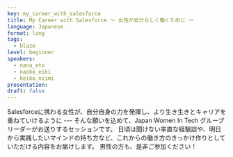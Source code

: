 ```yaml
---
key: my_career_with_salesforce
title: My Career with Salesforce ～ 女性が自分らしく働くために ～
language: Japanese
format: long
tags:
  - blaze
level: beginner
speakers:
  - nana_eto
  - naoko_eiki
  - keiko_niimi
presentation: 
draft: false
---
```

Salesforceに携わる女性が、自分自身の力を発揮し、より生き生きとキャリアを重ねていけるように --- そんな願いを込めて、Japan Women In Tech グループリーダーがお送りするセッションです。
日頃は聞けない率直な経験談や、明日から実践したいマインドの持ち方など、これからの働き方のきっかけ作りとしていただける内容をお届けします。
男性の方も、是非ご参加ください！